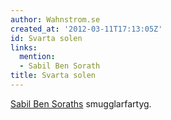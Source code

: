 ```yaml
---
author: Wahnstrom.se
created_at: '2012-03-11T17:13:05Z'
id: Svarta solen
links:
  mention:
  - Sabil Ben Sorath
title: Svarta solen
---
```


[Sabil Ben Soraths] smugglarfartyg.

  [Sabil Ben Soraths]: Sabil_Ben_Sorath